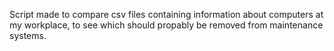 Script made to compare csv files containing information about computers at my workplace, to see which should propably be removed from maintenance systems.
